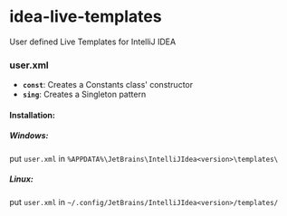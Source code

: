 # idea-live-templates
User defined Live Templates for IntelliJ IDEA

### user.xml
- **`const`**: Creates a Constants class' constructor
- **`sing`**: Creates a Singleton pattern

#### Installation:
##### Windows:
put `user.xml` in `%APPDATA%\JetBrains\IntelliJIdea<version>\templates\`

##### Linux:
put `user.xml` in `~/.config/JetBrains/IntelliJIdea<version>/templates/`
